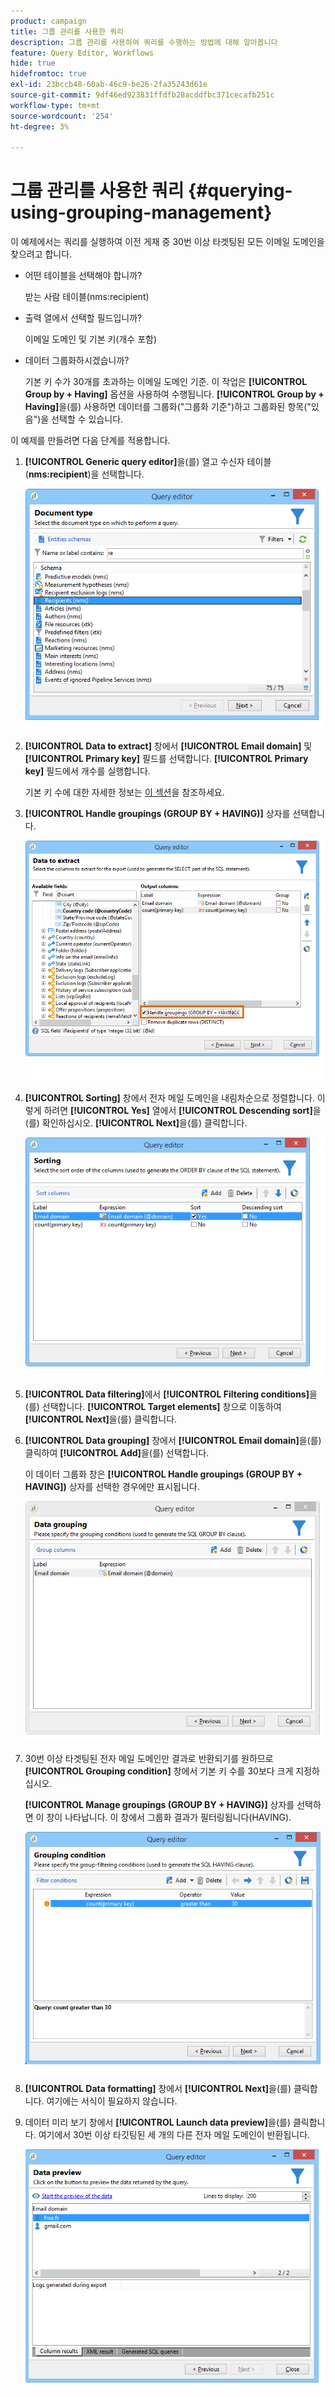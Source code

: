 ```yaml
---
product: campaign
title: 그룹 관리를 사용한 쿼리
description: 그룹 관리를 사용하여 쿼리를 수행하는 방법에 대해 알아봅니다
feature: Query Editor, Workflows
hide: true
hidefromtoc: true
exl-id: 23bccb48-60ab-46c9-be26-2fa35243d61e
source-git-commit: 9df46ed923831ffdfb28acddfbc371cecafb251c
workflow-type: tm+mt
source-wordcount: '254'
ht-degree: 3%

---
```


# 그룹 관리를 사용한 쿼리 {#querying-using-grouping-management}



이 예제에서는 쿼리를 실행하여 이전 게재 중 30번 이상 타겟팅된 모든 이메일 도메인을 찾으려고 합니다.

* 어떤 테이블을 선택해야 합니까?

  받는 사람 테이블(nms:recipient)

* 출력 열에서 선택할 필드입니까?

  이메일 도메인 및 기본 키(개수 포함)

* 데이터 그룹화하시겠습니까?

  기본 키 수가 30개를 초과하는 이메일 도메인 기준. 이 작업은 **[!UICONTROL Group by + Having]** 옵션을 사용하여 수행됩니다. **[!UICONTROL Group by + Having]**&#x200B;을(를) 사용하면 데이터를 그룹화(&quot;그룹화 기준&quot;)하고 그룹화된 항목(&quot;있음&quot;)을 선택할 수 있습니다.

이 예제를 만들려면 다음 단계를 적용합니다.

1. **[!UICONTROL Generic query editor]**&#x200B;을(를) 열고 수신자 테이블(**nms:recipient**)을 선택합니다.

   ![](assets/query_editor_02.png)

1. **[!UICONTROL Data to extract]** 창에서 **[!UICONTROL Email domain]** 및 **[!UICONTROL Primary key]** 필드를 선택합니다. **[!UICONTROL Primary key]** 필드에서 개수를 실행합니다.

   기본 키 수에 대한 자세한 정보는 [이 섹션](../../platform/using/about-queries-in-campaign.md)을 참조하세요.

1. **[!UICONTROL Handle groupings (GROUP BY + HAVING)]** 상자를 선택합니다.

   ![](assets/query_editor_nveau_29.png)

1. **[!UICONTROL Sorting]** 창에서 전자 메일 도메인을 내림차순으로 정렬합니다. 이렇게 하려면 **[!UICONTROL Yes]** 열에서 **[!UICONTROL Descending sort]**&#x200B;을(를) 확인하십시오. **[!UICONTROL Next]**&#x200B;을(를) 클릭합니다.

   ![](assets/query_editor_nveau_70.png)

1. **[!UICONTROL Data filtering]**&#x200B;에서 **[!UICONTROL Filtering conditions]**&#x200B;을(를) 선택합니다. **[!UICONTROL Target elements]** 창으로 이동하여 **[!UICONTROL Next]**&#x200B;을(를) 클릭합니다.
1. **[!UICONTROL Data grouping]** 창에서 **[!UICONTROL Email domain]**&#x200B;을(를) 클릭하여 **[!UICONTROL Add]**&#x200B;을(를) 선택합니다.

   이 데이터 그룹화 창은 **[!UICONTROL Handle groupings (GROUP BY + HAVING])** 상자를 선택한 경우에만 표시됩니다.

   ![](assets/query_editor_blocklist_04.png)

1. 30번 이상 타겟팅된 전자 메일 도메인만 결과로 반환되기를 원하므로 **[!UICONTROL Grouping condition]** 창에서 기본 키 수를 30보다 크게 지정하십시오.

   **[!UICONTROL Manage groupings (GROUP BY + HAVING)]** 상자를 선택하면 이 창이 나타납니다. 이 창에서 그룹화 결과가 필터링됩니다(HAVING).

   ![](assets/query_editor_blocklist_05.png)

1. **[!UICONTROL Data formatting]** 창에서 **[!UICONTROL Next]**&#x200B;을(를) 클릭합니다. 여기에는 서식이 필요하지 않습니다.
1. 데이터 미리 보기 창에서 **[!UICONTROL Launch data preview]**&#x200B;을(를) 클릭합니다. 여기에서 30번 이상 타깃팅된 세 개의 다른 전자 메일 도메인이 반환됩니다.

   ![](assets/query_editor_blocklist_06.png)
